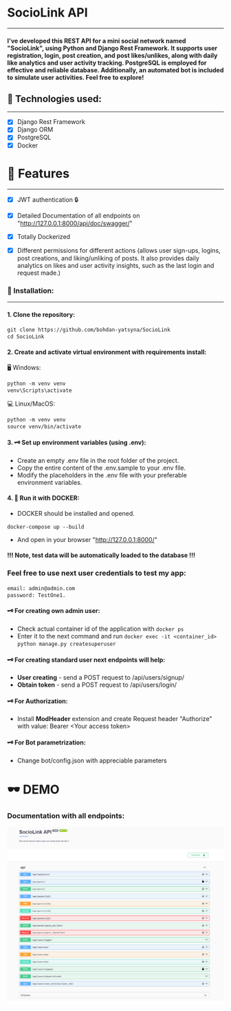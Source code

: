 # SocioLink API 
___
#### I've developed this REST API for a mini social network named "SocioLink", using Python and Django Rest Framework. It supports user registration, login, post creation, and post likes/unlikes, along with daily like analytics and user activity tracking. PostgreSQL is employed for effective and reliable database. Additionally, an automated bot is included to simulate user activities. Feel free to explore!

## 🔧 Technologies used:
___
* [X] Django Rest Framework
* [X] Django ORM
* [X] PostgreSQL
* [X] Docker

# 🧾 Features
___
* [X] JWT authentication 🔒
* [X] Detailed Documentation of all endpoints on "http://127.0.0.1:8000/api/doc/swagger/"
* [X] Totally Dockerized
* [X] Different permissions for different actions (allows user sign-ups, logins, post creations, and liking/unliking of posts. It also provides daily analytics on likes and user activity insights, such as the last login and request made.)


### 💾 Installation:
___
#### 1. Clone the repository:
```shell
git clone https://github.com/bohdan-yatsyna/SocioLink
cd SocioLink
```
#### 2. Create and activate virtual environment with requirements install:
🖥 Windows:
```shell
python -m venv venv
venv\Scripts\activate
```
💻 Linux/MacOS:
```shell
python -m venv venv
source venv/bin/activate
```
#### 3. 🗝 Set up environment variables (using .env):
- Create an empty .env file in the root folder of the project.
- Copy the entire content of the .env.sample to your .env file.
- Modify the placeholders in the .env file with your preferable environment variables.

#### 4. 🐳 Run it with DOCKER:
- DOCKER should be installed and opened.
```shell
docker-compose up --build
```
- And open in your browser "http://127.0.0.1:8000/"

####  !!! Note, test data will be automatically loaded to the database !!!
### Feel free to use next user credentials to test my app:
```shell
email: admin@admin.com
password: TestOne1.
```

#### 🗝 For creating own admin user:  
- Check actual container id of the application with ```docker ps```  
- Enter it to the next command and run ```docker exec -it <container_id> python manage.py createsuperuser```  

#### 🗝 For creating standard user next endpoints will help:  
- **User creating** - send a POST request to /api/users/signup/
- **Obtain token** - send a POST request to /api/users/login/

#### 🗝 For Authorization:
- Install **ModHeader** extension and create Request header "Authorize" with value: Bearer &lt;Your access token&gt;

#### 🗝 For Bot parametrization:
- Change bot/config.json with appreciable parameters

# 🕶 DEMO
### Documentation with all endpoints:
![sample_DOCUMENTATION](samples/Endpoints-sample.png)
